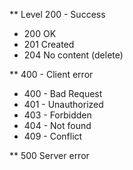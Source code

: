  ** Level 200 - Success
 - 200 OK
 - 201 Created
 - 204 No content (delete)
 
 ** 400 - Client error
 - 400 - Bad Request
 - 401 - Unauthorized
 - 403 - Forbidden
 - 404 - Not found
 - 409 - Conflict
 
 ** 500 Server error
 
